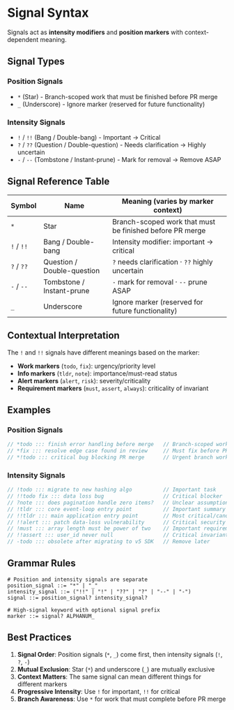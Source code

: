 <!-- tldr ::: Signal modifiers for urgency, emphasis, and position in waymarks -->
# Signal Syntax

Signals act as **intensity modifiers** and **position markers** with context-dependent meaning.

## Signal Types

### Position Signals
- `*` (Star) - Branch-scoped work that must be finished before PR merge
- `_` (Underscore) - Ignore marker (reserved for future functionality)

### Intensity Signals
- `!` / `!!` (Bang / Double-bang) - Important → Critical
- `?` / `??` (Question / Double-question) - Needs clarification → Highly uncertain  
- `-` / `--` (Tombstone / Instant-prune) - Mark for removal → Remove ASAP

## Signal Reference Table

| Symbol | Name | Meaning (varies by marker context) |
|--------|------|---------|
| `*` | Star | Branch-scoped work that must be finished before PR merge |
| `!` / `!!` | Bang / Double-bang | Intensity modifier: important → critical |
| `?` / `??` | Question / Double-question | `?` needs clarification · `??` highly uncertain |
| `-` / `--` | Tombstone / Instant-prune | `-` mark for removal · `--` prune ASAP |
| `_` | Underscore | Ignore marker (reserved for future functionality) |

## Contextual Interpretation

The `!` and `!!` signals have different meanings based on the marker:

- **Work markers** (`todo`, `fix`): urgency/priority level
- **Info markers** (`tldr`, `note`): importance/must-read status
- **Alert markers** (`alert`, `risk`): severity/criticality
- **Requirement markers** (`must`, `assert`, `always`): criticality of invariant

## Examples

### Position Signals
```javascript
// *todo ::: finish error handling before merge   // Branch-scoped work
// *fix ::: resolve edge case found in review     // Must fix before PR merge
// *!todo ::: critical bug blocking PR merge      // Urgent branch work
```

### Intensity Signals
```javascript
// !todo ::: migrate to new hashing algo          // Important task
// !!todo fix ::: data loss bug                   // Critical blocker
// ?note ::: does pagination handle zero items?   // Unclear assumption
// !tldr ::: core event-loop entry point          // Important summary
// !!tldr ::: main application entry point        // Most critical/canonical
// !!alert ::: patch data-loss vulnerability      // Critical security issue
// !must ::: array length must be power of two    // Important requirement
// !!assert ::: user_id never null                // Critical invariant
// -todo ::: obsolete after migrating to v5 SDK   // Remove later
```

## Grammar Rules

```ebnf
# Position and intensity signals are separate
position_signal ::= "*" | "_"
intensity_signal ::= ("!!" | "!" | "??" | "?" | "--" | "-")
signal ::= position_signal? intensity_signal?

# High-signal keyword with optional signal prefix
marker ::= signal? ALPHANUM_
```

## Best Practices

1. **Signal Order**: Position signals (`*`, `_`) come first, then intensity signals (`!`, `?`, `-`)
2. **Mutual Exclusion**: Star (`*`) and underscore (`_`) are mutually exclusive
3. **Context Matters**: The same signal can mean different things for different markers
4. **Progressive Intensity**: Use `!` for important, `!!` for critical
5. **Branch Awareness**: Use `*` for work that must complete before PR merge